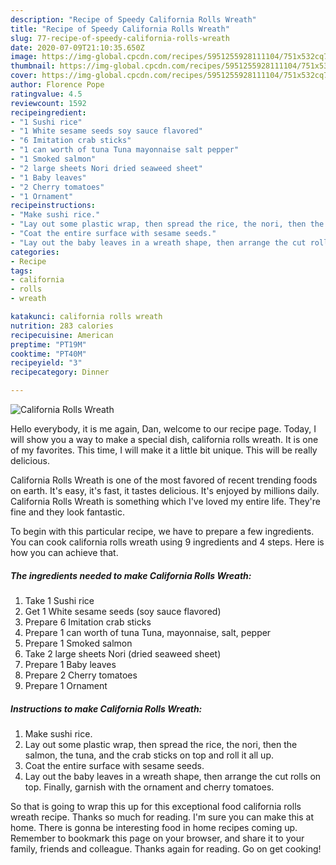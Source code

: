 ```yaml
---
description: "Recipe of Speedy California Rolls Wreath"
title: "Recipe of Speedy California Rolls Wreath"
slug: 77-recipe-of-speedy-california-rolls-wreath
date: 2020-07-09T21:10:35.650Z
image: https://img-global.cpcdn.com/recipes/5951255928111104/751x532cq70/california-rolls-wreath-recipe-main-photo.jpg
thumbnail: https://img-global.cpcdn.com/recipes/5951255928111104/751x532cq70/california-rolls-wreath-recipe-main-photo.jpg
cover: https://img-global.cpcdn.com/recipes/5951255928111104/751x532cq70/california-rolls-wreath-recipe-main-photo.jpg
author: Florence Pope
ratingvalue: 4.5
reviewcount: 1592
recipeingredient:
- "1 Sushi rice"
- "1 White sesame seeds soy sauce flavored"
- "6 Imitation crab sticks"
- "1 can worth of tuna Tuna mayonnaise salt pepper"
- "1 Smoked salmon"
- "2 large sheets Nori dried seaweed sheet"
- "1 Baby leaves"
- "2 Cherry tomatoes"
- "1 Ornament"
recipeinstructions:
- "Make sushi rice."
- "Lay out some plastic wrap, then spread the rice, the nori, then the salmon, the tuna, and the crab sticks on top and roll it all up."
- "Coat the entire surface with sesame seeds."
- "Lay out the baby leaves in a wreath shape, then arrange the cut rolls on top. Finally, garnish with the ornament and cherry tomatoes."
categories:
- Recipe
tags:
- california
- rolls
- wreath

katakunci: california rolls wreath 
nutrition: 283 calories
recipecuisine: American
preptime: "PT19M"
cooktime: "PT40M"
recipeyield: "3"
recipecategory: Dinner

---
```



![California Rolls Wreath](https://img-global.cpcdn.com/recipes/5951255928111104/751x532cq70/california-rolls-wreath-recipe-main-photo.jpg)

Hello everybody, it is me again, Dan, welcome to our recipe page. Today, I will show you a way to make a special dish, california rolls wreath. It is one of my favorites. This time, I will make it a little bit unique. This will be really delicious.



California Rolls Wreath is one of the most favored of recent trending foods on earth. It's easy, it's fast, it tastes delicious. It's enjoyed by millions daily. California Rolls Wreath is something which I've loved my entire life. They're fine and they look fantastic.


To begin with this particular recipe, we have to prepare a few ingredients. You can cook california rolls wreath using 9 ingredients and 4 steps. Here is how you can achieve that.

<!--inarticleads1-->

##### The ingredients needed to make California Rolls Wreath:

1. Take 1 Sushi rice
1. Get 1 White sesame seeds (soy sauce flavored)
1. Prepare 6 Imitation crab sticks
1. Prepare 1 can worth of tuna Tuna, mayonnaise, salt, pepper
1. Prepare 1 Smoked salmon
1. Take 2 large sheets Nori (dried seaweed sheet)
1. Prepare 1 Baby leaves
1. Prepare 2 Cherry tomatoes
1. Prepare 1 Ornament




<!--inarticleads2-->

##### Instructions to make California Rolls Wreath:

1. Make sushi rice.
1. Lay out some plastic wrap, then spread the rice, the nori, then the salmon, the tuna, and the crab sticks on top and roll it all up.
1. Coat the entire surface with sesame seeds.
1. Lay out the baby leaves in a wreath shape, then arrange the cut rolls on top. Finally, garnish with the ornament and cherry tomatoes.




So that is going to wrap this up for this exceptional food california rolls wreath recipe. Thanks so much for reading. I'm sure you can make this at home. There is gonna be interesting food in home recipes coming up. Remember to bookmark this page on your browser, and share it to your family, friends and colleague. Thanks again for reading. Go on get cooking!
